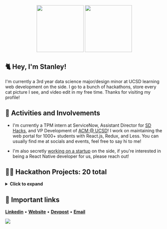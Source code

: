 <div align='center'>
  <img height="150px" width="150px" src="https://media.tenor.com/images/3b388fe03da271d2674faf85eb7c3fcd/tenor.gif">
  <img height="150px" width="150px" src="https://66.media.tumblr.com/72a3c45a9850923907d90e567ca91157/tumblr_puy185Olb61tawgedo1_400.gif">
</div>

## 🐈 Hey, I'm Stanley! 

I'm currently a 3rd year data science major/design minor at UCSD learning web development on the side. I go to a bunch of hackathons, store every cat picture I see, and video edit in my free time. Thanks for visiting my profile! 

## 🔷 Activities and Involvements

* I'm currently a TPM intern at ServiceNow, Assistant Director for [SD Hacks](https://www.sdhacks.io/), and VP Development of [ACM @ UCSD](https://acmucsd.com/)! I work on maintaining the web portal for 1000+ students with React.js, Redux, and Less. You can usually find me at socials and events, feel free to say hi to me! 

 * I'm also secretly [working on a startup](https://wistly.io/) on the side, if you're interested in being a React Native developer for us, please reach out!
 
## 👨‍💻 Hackathon Projects: 20 total
<details>
<summary><strong>Click to expand</strong></summary>
  
    ⚠ This isn't fully updated yet! Check my devpost below for all of the projects 

1. __SD HACKS 2018: [✈️ Unravel Travel](https://github.com/leestanley/SDHacks2018)__
    * Front-end: Bootstrap, Sass, Javascript 

2. __Sac Hacks 2018: [📰 ReBias](https://github.com/leestanley/Sachacks-2018-rebias)__
    * Back-end: Flask, Pandas, Matplotlib 

3. __SBHacks 2019: [📹 YouScribe](https://github.com/leestanley/SBHacks-2019)__
    * Full-Stack: TextBlob, Flask, Clarifai, PyTube, HTML5, CSS3

4. __Hard Hacks 2019: [📸 Noggin Login](https://github.com/leestanley/SBHacks-2019)__
    * Back-end: OpenCV, Google Speech to text, Speech, and Storage API, TextBlob

5. __Webroot Coding Challenge 2019: [🎮 Webroot Game Algorithim](https://github.com/leestanley/Webroot)__
    * Back-end: Use of data structures - libraries and API's were not allowed 

6. __Slo Hacks 2019: [🏋️ Weight Buddies](https://github.com/jeffrey447/slohacks2k19)__
    * Full-Stack: Bootstrap, Sass, Javascript, React, Flask, MongoDB

7. __Hacktech 2019 [🥔 MarketPeel](https://github.com/leestanley/hacktech-2019)__
    * Back-end: Beautiful Soup, Flask, Flask-WTF

8. __LA Hacks 2019: [🔥 STOREM](https://lahacks2019-ff0ad.firebaseapp.com)__
    * 🥈 __LA Hacks 2nd Place for Google Cloud Platform__
    * Back-end: Firebase Realtime Database, Google Maps API

9. __HackXX 2019: [🏡 SafeHouse](https://devpost.com/software/safehouse-tlbey7)__
    * 🥉 __HackXX 3rd Place Overall__
    * Back-end: Twilio SMS API, Google Maps API, Firebase Firestore, Flask, WTForms

10. __HackSC 2019: [📦 Delivrr](https://devpost.com/software/delivrr)__
    * 📈 __Accepted under UCSD's Summer Incubator for startups__
    * Back-end: Node.js, Express.js, Firebase Realtime Database

11. __TwitchCon 2019: [📷 Twitch Throwbacks](https://devpost.com/software/twitch-throwbacks)__
    * 🗣️ __Presented on the TwitchDev channel for 1,400 viewers__
    * Front-end: React.js, Ant Design Library, Fetch

12. __SD Hacks 2019: [🔹 Vight](https://devpost.com/software/vight)__
    * Front-end: Front-end: React.js, Ant Design Library, Konva, ParticleJS

</details>

## :link: Important links
[__Linkedin__](https://www.linkedin.com/in/leestanleysg/) • [__Website__](https://leestanley.me) • [__Devpost__](https://devpost.com/leestanley) • [__Email__](mailto:stl005@ucsd.edu)

![](https://wifflegif.com/gifs/681441-one-day-ill-make-a-cream-heroes-gif)


<!--
**leestanley/leestanley** is a ✨ _special_ ✨ repository because its `README.md` (this file) appears on your GitHub profile.

Here are some ideas to get you started:

- 🔭 I’m currently working on ...
- 🌱 I’m currently learning ...
- 👯 I’m looking to collaborate on ...
- 🤔 I’m looking for help with ...
- 💬 Ask me about ...
- 📫 How to reach me: ...
- 😄 Pronouns: ...
- ⚡ Fun fact: ...
-->
